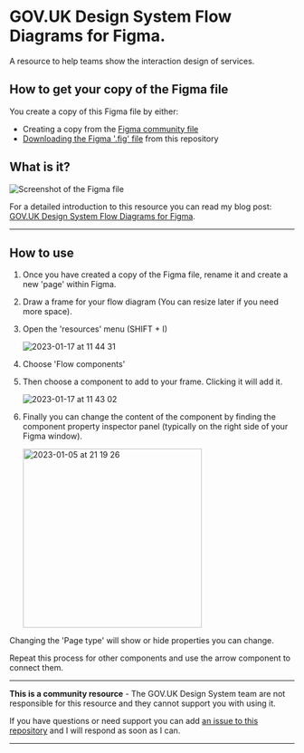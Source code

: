 # GOV.UK Design System Flow Diagrams for Figma.

A resource to help teams show the interaction design of services.

## How to get your copy of the Figma file

You create a copy of this Figma file by either:

- Creating a copy from the [Figma community file](https://www.figma.com/community/file/1190408343174633432)
- [Downloading the Figma '.fig' file](https://github.com/paulmsmith/govuk-flow-diagrams-figma/raw/main/govuk-design-system-flow-diagrams.fig) from this repository

## What is it?

![Screenshot of the Figma file](https://user-images.githubusercontent.com/57055/210880546-9c2147a5-aa51-4bf2-a0f4-dcb2f5c6acf4.png)

For a detailed introduction to this resource you can read my blog post: [GOV.UK Design System Flow Diagrams for Figma](https://paulsmith.site/posts/govuk-flow-diagrams-figma/).

---

## How to use

1. Once you have created a copy of the Figma file, rename it and create a new 'page' within Figma.
2. Draw a frame for your flow diagram (You can resize later if you need more space).
3. Open the 'resources' menu (SHIFT + I)
   
   ![2023-01-17 at 11 44 31](https://user-images.githubusercontent.com/57055/212890776-9659823c-0cba-4de1-8f42-ed5813edbb52.png)


4. Choose 'Flow components'
5. Then choose a component to add to your frame. Clicking it will add it.
   
   ![2023-01-17 at 11 43 02](https://user-images.githubusercontent.com/57055/212890510-7f8861f3-e5b9-4c3f-bdd7-468becc5677f.png)

   
6. Finally you can change the content of the component by finding the component property inspector panel (typically on the right side of your Figma window).

   <img width="316" alt="2023-01-05 at 21 19 26" src="https://user-images.githubusercontent.com/57055/210882675-0ee6ffe8-fa48-4735-a505-cad77dce24f1.png">

  Changing the 'Page type' will show or hide properties you can change. 

Repeat this process for other components and use the arrow component to connect them. 

---

**This is a community resource** - The GOV.UK Design System team are not responsible for this resource and they cannot support you with using it. 

If you have questions or need support you can add [an issue to this repository](https://github.com/paulmsmith/govuk-designsystem-flow-diagram-figma/issues/new) and I will respond as soon as I can.

---
